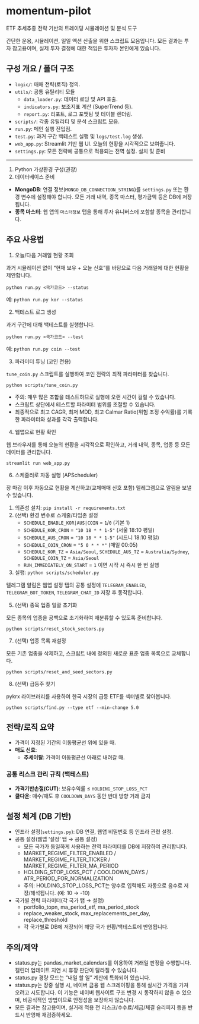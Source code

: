 # momentum-pilot
ETF 추세추종 전략 기반의 트레이딩 시뮬레이션 및 분석 도구

간단한 운용, 시뮬레이션, 일일 액션 산출을 위한 스크립트 모음입니다. 모든 결과는 투자 참고용이며, 실제 투자 결정에 대한 책임은 투자자 본인에게 있습니다.

구성 개요 / 폴더 구조
---------------------

- `logic/`: 매매 전략(로직) 정의.
- `utils/`: 공통 유틸리티 모듈
  - `data_loader.py`: 데이터 로딩 및 API 호출.
  - `indicators.py`: 보조지표 계산 (SuperTrend 등).
  - `report.py`: 리포트, 로그 포맷팅 및 테이블 렌더링.
- `scripts/`: 각종 유틸리티 및 분석 스크립트 모음.
- `run.py`: 메인 실행 진입점.
- `test.py`: 과거 구간 백테스트 실행 및 `logs/test.log` 생성.
- `web_app.py`: Streamlit 기반 웹 UI. 오늘의 현황을 시각적으로 보여줍니다.
- `settings.py`: 모든 전략에 공통으로 적용되는 전역 설정.
설치 및 준비
------------

1) Python 가상환경 구성(권장)
2) 데이터베이스 준비
- **MongoDB**: 연결 정보(`MONGO_DB_CONNECTION_STRING`)를 `settings.py` 또는 환경 변수에 설정해야 합니다. 모든 거래 내역, 종목 마스터, 평가금액 등은 DB에 저장됩니다.
- **종목 마스터**: 웹 앱의 `마스터정보` 탭을 통해 투자 유니버스에 포함할 종목을 관리합니다.

주요 사용법
-----------

1) 오늘/다음 거래일 현황 조회

과거 시뮬레이션 없이 “현재 보유 + 오늘 신호”를 바탕으로 다음 거래일에 대한 현황을 제안합니다.

    python run.py <국가코드> --status

예: `python run.py kor --status`

2) 백테스트 로그 생성

과거 구간에 대해 백테스트를 실행합니다.

    python run.py <국가코드> --test

예: `python run.py coin --test`

3) 파라미터 튜닝 (코인 전용)

`tune_coin.py` 스크립트를 실행하여 코인 전략의 최적 파라미터를 찾습니다.

    python scripts/tune_coin.py

- 주의: 매우 많은 조합을 테스트하므로 실행에 오랜 시간이 걸릴 수 있습니다.
- 스크립트 상단에서 테스트할 파라미터 범위를 조절할 수 있습니다.
- 최종적으로 최고 CAGR, 최저 MDD, 최고 Calmar Ratio(위험 조정 수익률)를 기록한 파라미터와 성과를 각각 출력합니다.

4) 웹앱으로 현황 확인

웹 브라우저를 통해 오늘의 현황을 시각적으로 확인하고, 거래 내역, 종목, 업종 등 모든 데이터를 관리합니다.
    
    streamlit run web_app.py

6) 스케줄러로 자동 실행 (APScheduler)

장 마감 이후 자동으로 현황을 계산하고(교체매매 신호 포함) 텔레그램으로 알림을 보낼 수 있습니다.

1. 의존성 설치: `pip install -r requirements.txt`
2. (선택) 환경 변수로 스케줄/타임존 설정
   - `SCHEDULE_ENABLE_KOR|AUS|COIN` = `1`/`0` (기본 1)
   - `SCHEDULE_KOR_CRON` = `"10 18 * * 1-5"` (서울 18:10 평일)
   - `SCHEDULE_AUS_CRON` = `"10 18 * * 1-5"` (시드니 18:10 평일)
   - `SCHEDULE_COIN_CRON` = `"5 0 * * *"` (매일 00:05)
   - `SCHEDULE_KOR_TZ` = `Asia/Seoul`, `SCHEDULE_AUS_TZ` = `Australia/Sydney`, `SCHEDULE_COIN_TZ` = `Asia/Seoul`
   - `RUN_IMMEDIATELY_ON_START` = `1` 이면 시작 시 즉시 한 번 실행
3. 실행: `python scripts/scheduler.py`

텔레그램 알림은 웹앱 설정 탭의 공통 설정에 `TELEGRAM_ENABLED`, `TELEGRAM_BOT_TOKEN`, `TELEGRAM_CHAT_ID` 저장 후 동작합니다.

5) (선택) 종목 업종 일괄 초기화

모든 종목의 업종을 공백으로 초기화하여 재분류할 수 있도록 준비합니다.

    python scripts/reset_stock_sectors.py

7) (선택) 업종 목록 재설정

모든 기존 업종을 삭제하고, 스크립트 내에 정의된 새로운 표준 업종 목록으로 교체합니다.

    python scripts/reset_and_seed_sectors.py

8) (선택) 급등주 찾기

pykrx 라이브러리를 사용하여 한국 시장의 급등 ETF를 섹터별로 찾아봅니다.

    python scripts/find.py --type etf --min-change 5.0


전략/로직 요약
-------------


  - 가격이 지정된 기간의 이동평균선 위에 있을 때.
- **매도 신호**:
  - **추세이탈**: 가격이 이동평균선 아래로 내려갈 때.

### 공통 리스크 관리 규칙 (백테스트)
  - **가격기반손절(CUT)**: 보유수익률 ≤ `HOLDING_STOP_LOSS_PCT`
  - **쿨다운**: 매수/매도 후 `COOLDOWN_DAYS` 동안 반대 방향 거래 금지

설정 체계 (DB 기반)
-------------------

- 인프라 설정(`settings.py`): DB 연결, 웹앱 비밀번호 등 인프라 관련 설정.
- 공통 설정(웹앱 ‘설정’ 탭 → 공통 설정)
  - 모든 국가가 동일하게 사용하는 전역 파라미터를 DB에 저장하여 관리합니다.
  - MARKET_REGIME_FILTER_ENABLED / MARKET_REGIME_FILTER_TICKER / MARKET_REGIME_FILTER_MA_PERIOD
  - HOLDING_STOP_LOSS_PCT / COOLDOWN_DAYS / ATR_PERIOD_FOR_NORMALIZATION
  - 주의: HOLDING_STOP_LOSS_PCT는 양수로 입력해도 자동으로 음수로 저장/해석됩니다. (예: 10 → -10)
- 국가별 전략 파라미터(각 국가 탭 → 설정)
  - portfolio_topn, ma_period_etf, ma_period_stock
  - replace_weaker_stock, max_replacements_per_day, replace_threshold
  - 각 국가별로 DB에 저장되어 해당 국가 현황/백테스트에 반영됩니다.

주의/제약
--------

- status.py는 pandas_market_calendars를 이용하여 거래일 판정을 수행합니다. 캘린더 업데이트 지연 시 휴장 판단이 달라질 수 있습니다.
- status.py 경량 모드는 “내일 할 일” 계산에 특화되어 있습니다.
- status.py는 장중 실행 시, 네이버 금융 웹 스크레이핑을 통해 실시간 가격을 가져오려고 시도합니다. 이 기능은 네이버 웹사이트 구조 변경 시 동작하지 않을 수 있으며, 비공식적인 방법이므로 안정성을 보장하지 않습니다.
- 모든 결과는 참고용이며, 실거래 적용 전 리스크/수수료/세금/체결 슬리피지 등을 반드시 반영해 재검증하세요.
